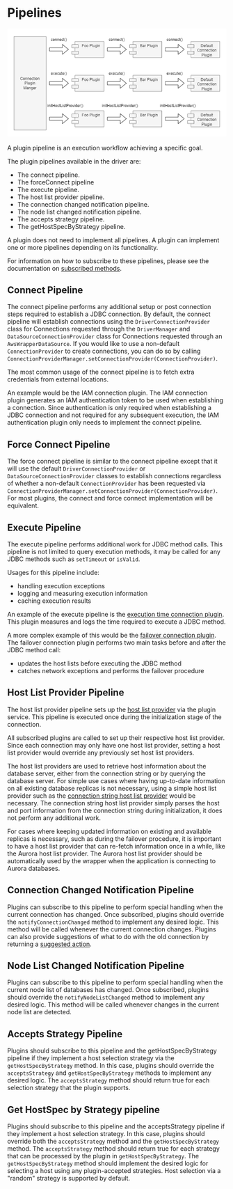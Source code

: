 # Pipelines

<div style="center"><img src="../images/pipelines.png" alt="diagram for the plugin service design"/></div>

A plugin pipeline is an execution workflow achieving a specific goal.

The plugin pipelines available in the driver are:
- The connect pipeline.
- The forceConnect pipeline
- The execute pipeline.
- The host list provider pipeline.
- The connection changed notification pipeline.
- The node list changed notification pipeline.
- The accepts strategy pipeline.
- The getHostSpecByStrategy pipeline.

A plugin does not need to implement all pipelines. A plugin can implement one or more pipelines depending on its functionality.

For information on how to subscribe to these pipelines, please see the documentation on [subscribed methods](./LoadablePlugins.md#subscribed-methods).

## Connect Pipeline

The connect pipeline performs any additional setup or post connection steps required to establish a JDBC connection. By default, the connect pipeline will establish connections using the `DriverConnectionProvider` class for Connections requested through the `DriverManager` and `DataSourceConnectionProvider` class for Connections requested through an `AwsWrapperDataSource`. If you would like to use a non-default `ConnectionProvider` to create connections, you can do so by calling `ConnectionProviderManager.setConnectionProvider(ConnectionProvider)`.

The most common usage of the connect pipeline is to fetch extra credentials from external locations.

An example would be the IAM connection plugin. The IAM connection plugin generates an IAM authentication token to be used when establishing a connection. Since authentication is only required when establishing a JDBC connection and not required for any subsequent execution, the IAM authentication plugin only needs to implement the connect pipeline.

## Force Connect Pipeline

The force connect pipeline is similar to the connect pipeline except that it will use the default `DriverConnectionProvider` or `DataSourceConnectionProvider` classes to establish connections regardless of whether a non-default `ConnectionProvider` has been requested via `ConnectionProviderManager.setConnectionProvider(ConnectionProvider)`. For most plugins, the connect and force connect implementation will be equivalent.

## Execute Pipeline

The execute pipeline performs additional work for JDBC method calls. This pipeline is not limited to query execution methods, it may be called for any JDBC methods such as `setTimeout` or `isValid`.

Usages for this pipeline include:

- handling execution exceptions
- logging and measuring execution information
- caching execution results

An example of the execute pipeline is the [execution time connection plugin](/wrapper/src/main/java/software/amazon/jdbc/plugin/ExecutionTimeConnectionPlugin.java).
This plugin measures and logs the time required to execute a JDBC method.

A more complex example of this would be the [failover connection plugin](/wrapper/src/main/java/software/amazon/jdbc/plugin/failover/FailoverConnectionPlugin.java).
The failover connection plugin performs two main tasks before and after the JDBC method call:

- updates the host lists before executing the JDBC method
- catches network exceptions and performs the failover procedure

## Host List Provider Pipeline

The host list provider pipeline sets up the [host list provider](./PluginService.md#host-list-providers) via the plugin service.
This pipeline is executed once during the initialization stage of the connection.

All subscribed plugins are called to set up their respective host list provider.
Since each connection may only have one host list provider,
setting a host list provider would override any previously set host list providers.

The host list providers are used to retrieve host information about the database server,
either from the connection string or by querying the database server.
For simple use cases where having up-to-date information on all existing database replicas is not necessary,
using a simple host list provider such as the [connection string host list provider](/wrapper/src/main/java/software/amazon/jdbc/hostlistprovider/ConnectionStringHostListProvider.java) would be necessary.
The connection string host list provider simply parses the host and port information from the connection string during initialization,
it does not perform any additional work.

For cases where keeping updated information on existing and available replicas is necessary,
such as during the failover procedure, it is important to have a host list provider that can re-fetch information once in a while,
like the Aurora host list provider. The Aurora host list provider should be automatically used by the wrapper when the application is connecting to Aurora databases.

## Connection Changed Notification Pipeline

Plugins can subscribe to this pipeline to perform special handling when the current connection has changed. Once 
subscribed, plugins should override the `notifyConnectionChanged` method to implement any desired logic. This method 
will be called whenever the current connection changes. Plugins can also provide suggestions of what to do with the old 
connection by returning a 
[suggested action](/wrapper/src/main/java/software/amazon/jdbc/OldConnectionSuggestedAction.java).

## Node List Changed Notification Pipeline

Plugins can subscribe to this pipeline to perform special handling when the current node list of databases has changed. 
Once subscribed, plugins should override the `notifyNodeListChanged` method to implement any desired logic. This method
will be called whenever changes in the current node list are detected.

## Accepts Strategy Pipeline

Plugins should subscribe to this pipeline and the getHostSpecByStrategy pipeline if they implement a host selection strategy via the `getHostSpecByStrategy` method. In this case, plugins should override the `acceptsStrategy` and `getHostSpecByStrategy` methods to implement any desired logic. The `acceptsStrategy` method should return true for each selection strategy that the plugin supports.

## Get HostSpec by Strategy pipeline

Plugins should subscribe to this pipeline and the acceptsStrategy pipeline if they implement a host selection strategy. In this case, plugins should override both the `acceptsStrategy` method and the `getHostSpecByStrategy` method. The `acceptsStrategy` method should return true for each strategy that can be processed by the plugin in `getHostSpecByStrategy`. The `getHostSpecByStrategy` method should implement the desired logic for selecting a host using any plugin-accepted strategies. Host selection via a "random" strategy is supported by default.

